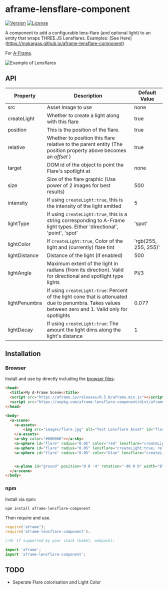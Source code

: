 # aframe-lensflare-component

[![Version](http://img.shields.io/npm/v/aframe-lensflare-component.svg?style=flat-square)](https://npmjs.org/package/aframe-lensflare-component) [![License](http://img.shields.io/npm/l/aframe-lensflare-component.svg?style=flat-square)](https://npmjs.org/package/aframe-lensflare-component)

A component to add a configurable lens-flare (and optional light) to an entity that wraps THREE.JS Lensflares.
Examples: [See Here] (https://mokargas.github.io/aframe-lensflare-component)

For [A-Frame](https://aframe.io).

![Example of Lensflares](https://github.com/mokargas/aframe-lensflare-component/tree/dev/examples/basic/images/aframe-lensflare-low.gif "Example of Lensflares")

## API

Property      | Description                                                                                                   | Default Value
------------- | ------------------------------------------------------------------------------------------------------------- | --------------------
src           | Asset Image to use                                                                                            | none
createLight   | Whether to create a light along with this flare                                                               | true
position      | This is the position of the flare.                                                                            | true
relative      | Whether to position this flare relative to the parent entity (The position property above becomes an *offset* ) | true
target        | DOM id of the object to point the Flare's spotlight at                                                        | none
size          | Size of the flare graphic (Use power of 2 images for best results)                                                                                     | 500
intensity     | If using `createLight:true`, this is the intensity of the light emitted | 5
lightType     | If using `createLight:true`, this is a string corresponding to A-Frame light types. Either  'directional', 'point', 'spot'                                                    | 'spot'
lightColor    | If `createLight:true`, Color of the light and (currently) flare tint                                                                     | 'rgb(255, 255, 255)'
lightDistance | Distance of the light (if enabled)                                                                            | 500
lightAngle    | Maximum extent of the light in radians (from its direction). Valid for directional and spotlight type lights                                                  | PI/3
lightPenumbra | If using `createLight:true`: Percent of the light cone that is attenuated due to penumbra. Takes values between zero and 1. Valid only for spotlights               | 0.077
lightDecay    | If using `createLight:true`: The amount the light dims along the light's distance                                                          | 1

## Installation

### Browser

Install and use by directly including the [browser files](dist):

```html
<head>
  <title>My A-Frame Scene</title>
  <script src="https://aframe.io/releases/0.5.0/aframe.min.js"></script>
  <script src="https://unpkg.com/aframe-lensflare-component/dist/aframe-lensflare-component.min.js"></script>
</head>

<body>
  <a-scene>
    <a-assets>
        <img src="images/flare.jpg" alt="Test Lensflare Asset" id="flare-asset">
    </a-assets>
    <a-sky color="#000000"></a-sky>
    <a-sphere id="flare" radius="0.05" color="red" lensflare="createLight:true; relative: true; src: #flare-asset; position:0.0 0.0 0.06; lightColor:red" position="2 2 -4"></a-sphere>
    <a-sphere id="flare" radius="0.05" lensflare="createLight:true; relative: true; src: #flare-asset; position:0.0 0.0 0.06" position="0 2 -4"></a-sphere>
    <a-sphere id="flare" radius="0.05" color="blue" lensflare="createLight:true; relative: true; src: #flare-asset; position:0.0 0.0 0.06; lightColor:blue" position="-2 2 -4"></a-sphere>


    <a-plane id="ground" position="0 0 -4" rotation="-90 0 0" width="8" height="8" color="#111111" material="metalness: 0.4"></a-plane>
  </a-scene>
</body>
```

<!-- If component is accepted to the Registry, uncomment this. --> <!-- Or with [angle](https://npmjs.com/package/angle/), you can install the proper version of the component straight into your HTML file, respective to your version of A-Frame: ```sh angle install aframe-lensflare-component ``` -->

 ### npm

Install via npm:

```bash
npm install aframe-lensflare-component
```

Then require and use.

```javascript
require('aframe');
require('aframe-lensflare-component');

//Or if supported by your stack (babel, webpack):

import 'aframe';
import 'aframe-lensflare-component';

```

## TODO

- Seperate Flare colorisation and Light Color

